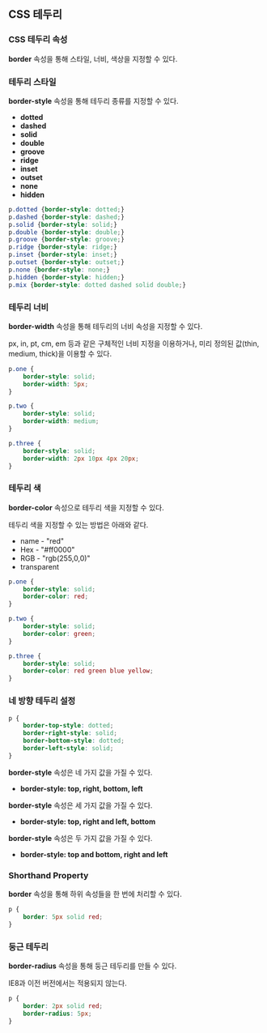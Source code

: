 ## CSS 테두리

### CSS 테두리 속성

**border** 속성을 통해 스타일, 너비, 색상을 지정할 수 있다.

### 테두리 스타일

**border-style** 속성을 통해 테두리 종류를 지정할 수 있다.

- **dotted**
- **dashed**
- **solid** 
- **double**
- **groove**
- **ridge** 
- **inset** 
- **outset**
- **none**
- **hidden**

```css
p.dotted {border-style: dotted;}
p.dashed {border-style: dashed;}
p.solid {border-style: solid;}
p.double {border-style: double;}
p.groove {border-style: groove;}
p.ridge {border-style: ridge;}
p.inset {border-style: inset;}
p.outset {border-style: outset;}
p.none {border-style: none;}
p.hidden {border-style: hidden;}
p.mix {border-style: dotted dashed solid double;}
```

### 테두리 너비

**border-width** 속성을 통해 테두리의 너비 속성을 지정할 수 있다.

px, in, pt, cm, em 등과 같은 구체적인 너비 지정을 이용하거나, 미리 정의된 값(thin, medium, thick)을 이용할 수 있다.

```css
p.one {
    border-style: solid;
    border-width: 5px;
}

p.two {
    border-style: solid;
    border-width: medium;
}

p.three {
    border-style: solid;
    border-width: 2px 10px 4px 20px;
}
```

### 테두리 색

**border-color** 속성으로 테두리 색을 지정할 수 있다.

테두리 색을 지정할 수 있는 방법은 아래와 같다.

- name - "red"
- Hex - "#ff0000"
- RGB - "rgb(255,0,0)"
- transparent

```css
p.one {
    border-style: solid;
    border-color: red;
}

p.two {
    border-style: solid;
    border-color: green;
}

p.three {
    border-style: solid;
    border-color: red green blue yellow;
}
```

### 네 방향 테두리 설정

```css
p {
    border-top-style: dotted;
    border-right-style: solid;
    border-bottom-style: dotted;
    border-left-style: solid;
}
```

**border-style** 속성은 네 가지 값을 가질 수 있다.

- **border-style: top, right, bottom, left**

**border-style** 속성은 세 가지 값을 가질 수 있다.

- **border-style: top, right and left, bottom**

**border-style** 속성은 두 가지 값을 가질 수 있다.

- **border-style: top and bottom, right and left**

### Shorthand Property

**border** 속성을 통해 하위 속성들을 한 번에 처리할 수 있다.

```css
p {
    border: 5px solid red;
}
```

### 둥근 테두리

**border-radius** 속성을 통해 둥근 테두리를 만들 수 있다.

IE8과 이전 버전에서는 적용되지 않는다.

```css
p {
    border: 2px solid red;
    border-radius: 5px;
}
```

